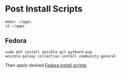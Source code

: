 # Post Install Scripts

```shell
mkdir ~/apps
cd ~/apps
```

## Fedora

```shell
sudo dnf install ansible git python3-pip
ansible-galaxy collection install community.general
```

Then apply desired [Fedora install scripts](playbooks-fedora/Readme.md)
